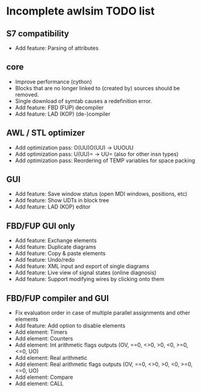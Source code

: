 Incomplete awlsim TODO list
===========================

S7 compatibility
----------------

* Add feature: Parsing of attributes

core
----

* Improve performance (cython)
* Blocks that are no longer linked to (created by) sources should be removed.
* Single download of symtab causes a redefinition error.
* Add feature: FBD (FUP) decompiler
* Add feature: LAD (KOP) (de-)compiler

AWL / STL optimizer
-------------------

* Add optimization pass: O(UU)O(UU) -> UUOUU
* Add optimization pass: U(UU)= -> UU=  (also for other insn types)
* Add optimization pass: Reordering of TEMP variables for space packing

GUI
---

* Add feature: Save window status (open MDI windows, positions, etc)
* Add feature: Show UDTs in block tree
* Add feature: LAD (KOP) editor

FBD/FUP GUI only
----------------

* Add feature: Exchange elements
* Add feature: Duplicate diagrams
* Add feature: Copy & paste elements
* Add feature: Undo/redo
* Add feature: XML input and export of single diagrams
* Add feature: Live view of signal states (online diagnosis)
* Add feature: Support modifying wires by clicking onto them

FBD/FUP compiler and GUI
------------------------

* Fix evaluation order in case of multiple parallel assignments and other elements
* Add feature: Add option to disable elements
* Add element: Timers
* Add element: Counters
* Add element: Int arithmetic flags outputs (OV, ==0, <>0, >0, <0, >=0, <=0, UO)
* Add element: Real arithmetic
* Add element: Real arithmetic flags outputs (OV, ==0, <>0, >0, <0, >=0, <=0, UO)
* Add element: Compare
* Add element: CALL
